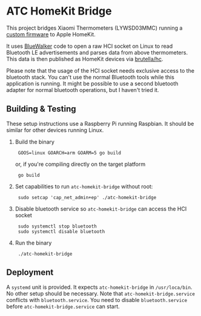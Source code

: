  # ATC HomeKit Bridge

This project bridges Xiaomi Thermometers (LYWSD03MMC) running a [custom firmware](https://github.com/atc1441/ATC_MiThermometer) to Apple HomeKit. 

It uses [BlueWalker](https://gitlab.com/jtaimisto/bluewalker) code to open a raw HCI socket on Linux to read Bluetooth LE advertisements and parses data from above thermometers. This data is then published as HomeKit devices via [brutella/hc](https://github.com/brutella/hc).

Please note that the usage of the HCI socket needs exclusive access to the bluetooth stack. You can't use the normal Bluetooth tools while this application is running. It might be possible to use a second bluetooth adapter for normal bluetooth operations, but I haven't tried it.

 ## Building & Testing

These setup instructions use a Raspberry Pi running Raspbian. It should be similar for other devices running Linux.

1. Build the binary

        GOOS=linux GOARCH=arm GOARM=5 go build

    or, if you're compiling directly on the target platform

        go build

2. Set capabilities to run `atc-homekit-bridge` without root:

        sudo setcap 'cap_net_admin+ep' ./atc-homekit-bridge

3. Disable bluetooth service so `atc-homekit-bridge` can access the HCI socket

        sudo systemctl stop bluetooth
        sudo systemctl disable bluetooth

4. Run the binary

        ./atc-homekit-bridge

## Deployment

A `systemd` unit is provided. It expects `atc-homekit-bridge` in `/usr/loca/bin`. No other setup should be necessary. Note that `atc-homekit-bridge.service` conflicts with `bluetooth.service`. You need to disable `bluetooth.service` before `atc-homekit-bridge.service` can start. 